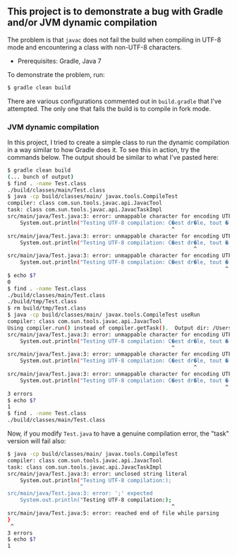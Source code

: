 ## This project is to demonstrate a bug with Gradle and/or JVM dynamic compilation

The problem is that `javac` does not fail the build when compiling in UTF-8 mode and encountering a class with non-UTF-8 characters.

* Prerequisites: Gradle, Java 7

To demonstrate the problem, run:

```bash
$ gradle clean build
```

There are various configurations commented out in `build.gradle` that I've attempted.  The only one that fails the build is to compile in fork mode.

### JVM dynamic compilation

In this project, I tried to create a simple class to run the dynamic compilation in a way similar to how Gradle does it.  To see this in action, try the commands below.  The output should be similar to what I've pasted here:

```bash
$ gradle clean build
(... bunch of output)
$ find . -name Test.class
./build/classes/main/Test.class
$ java -cp build/classes/main/ javax.tools.CompileTest
compiler: class com.sun.tools.javac.api.JavacTool
task: class com.sun.tools.javac.api.JavacTaskImpl
src/main/java/Test.java:3: error: unmappable character for encoding UTF-8
    System.out.println("Testing UTF-8 compilation: C�est dr�le, tout � coup je ne sais pas quoi dire.");
                                                    ^
src/main/java/Test.java:3: error: unmappable character for encoding UTF-8
    System.out.println("Testing UTF-8 compilation: C�est dr�le, tout � coup je ne sais pas quoi dire.");
                                                           ^
src/main/java/Test.java:3: error: unmappable character for encoding UTF-8
    System.out.println("Testing UTF-8 compilation: C�est dr�le, tout � coup je ne sais pas quoi dire.");
                                                                     ^
$ echo $?
0
$ find . -name Test.class
./build/classes/main/Test.class
./build/tmp/Test.class
$ rm build/tmp/Test.class
$ java -cp build/classes/main/ javax.tools.CompileTest useRun
compiler: class com.sun.tools.javac.api.JavacTool
Using compiler.run() instead of compiler.getTask().  Output dir: /Users/jbateskobashigawa/play/gradle/build/tmp
src/main/java/Test.java:3: error: unmappable character for encoding UTF8
    System.out.println("Testing UTF-8 compilation: C�est dr�le, tout � coup je ne sais pas quoi dire.");
                                                    ^
src/main/java/Test.java:3: error: unmappable character for encoding UTF8
    System.out.println("Testing UTF-8 compilation: C�est dr�le, tout � coup je ne sais pas quoi dire.");
                                                           ^
src/main/java/Test.java:3: error: unmappable character for encoding UTF8
    System.out.println("Testing UTF-8 compilation: C�est dr�le, tout � coup je ne sais pas quoi dire.");
                                                                     ^
3 errors
$ echo $?
1
$ find . -name Test.class
./build/classes/main/Test.class
```

Now, if you modify `Test.java` to have a genuine compilation error, the "task" version will fail also:

```bash
$ java -cp build/classes/main/ javax.tools.CompileTest
compiler: class com.sun.tools.javac.api.JavacTool
task: class com.sun.tools.javac.api.JavacTaskImpl
src/main/java/Test.java:3: error: unclosed string literal
    System.out.println("Testing UTF-8 compilation:);
                       ^
src/main/java/Test.java:3: error: ';' expected
    System.out.println("Testing UTF-8 compilation:);
                                                    ^
src/main/java/Test.java:5: error: reached end of file while parsing
}
 ^
3 errors
$ echo $?
1
```
